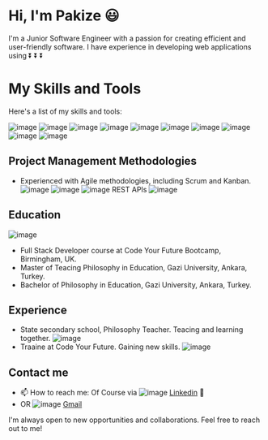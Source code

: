 # Hi, I'm Pakize :smiley:

I'm a Junior Software Engineer with a passion for creating efficient and user-friendly software. I have experience in developing web applications using 
⏬ ⏬ ⏬

# My Skills and Tools

Here's a list of my skills and tools:



![image](https://user-images.githubusercontent.com/97640517/216845082-685ecd71-1a26-477b-8631-3d5a31e219d3.png) ![image](https://user-images.githubusercontent.com/97640517/216845120-10d699ea-4212-4ec5-bc07-eedbe7d7257e.png) ![image](https://user-images.githubusercontent.com/97640517/216845157-49be5871-72ef-4eed-a92e-63d4df49ae49.png) ![image](https://user-images.githubusercontent.com/97640517/216728511-c0d6ec67-0675-4c6f-95e7-cfac877bf5ce.png)  ![image](https://user-images.githubusercontent.com/97640517/216728153-7cad6049-29d1-4665-bce9-4f8d2b13863d.png)  ![image](https://user-images.githubusercontent.com/97640517/216726721-edadde22-b734-494e-bd3f-24a22ca5932c.png)   ![image](https://user-images.githubusercontent.com/97640517/216727740-bdd3d178-186d-462e-a039-877ea367a5e9.png)   ![image](https://user-images.githubusercontent.com/97640517/216727393-ae82d707-38b0-474b-8741-58c1d67415ff.png)   ![image](https://user-images.githubusercontent.com/97640517/216845290-0a4672d8-4d9a-436b-882d-d8f3dd74ef59.png) ![image](https://user-images.githubusercontent.com/97640517/216845322-cfcf11a8-b9af-4792-99d8-326332f0c765.png)

 ## Project Management Methodologies
- Experienced with Agile methodologies, including Scrum and Kanban. 
![image](https://user-images.githubusercontent.com/97640517/216845415-308c9bbc-8c55-4774-bf18-d6f3fe01c1b5.png)
![image](https://user-images.githubusercontent.com/97640517/216845484-3d246f6b-29ab-4c79-b3d8-fb31af67dc1d.png)
![image](https://user-images.githubusercontent.com/97640517/216845512-4d71371e-31cc-4b86-8edf-336bef2d00bb.png)
 REST APIs
![image](https://user-images.githubusercontent.com/97640517/216845646-0531fe49-ff73-439e-b21b-a31432a5e53f.png)

## Education
![image](https://user-images.githubusercontent.com/97640517/216846191-40908f8a-3531-48f5-8c25-5b8bafd67de7.png)
- Full Stack Developer course at Code Your Future Bootcamp, Birmingham, UK.
- Master of Teacing Philosophy in Education, Gazi University, Ankara, Turkey. 
- Bachelor of Philosophy in Education, Gazi University, Ankara, Turkey.


## Experience
- State secondary school, Philosophy Teacher. Teacing and learning together. ![image](https://user-images.githubusercontent.com/97640517/216846025-913f0b82-925f-439f-a40b-91aecc386d38.png)
- Traaine at Code Your Future. Gaining new skills. ![image](https://user-images.githubusercontent.com/97640517/216846054-594362a6-a8f9-4df7-9449-6fe507e89b7a.png)


## Contact me
- 📫 How to reach me: Of Course via ![image](https://user-images.githubusercontent.com/97640517/217108258-44f48f97-e87c-445f-a0d8-90a195a48419.png)
 [Linkedin](https://www.linkedin.com/in/pakize-bozkurt-36927322b/) 👀
- OR ![image](https://user-images.githubusercontent.com/97640517/217107224-61a55f0d-ba2c-49b4-b9db-15e9cff73023.png)
[Gmail](pakiozihak@gmail.com)


I'm always open to new opportunities and collaborations. Feel free to reach out to me!

